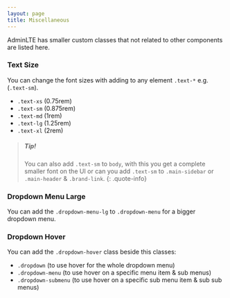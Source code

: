 ```yaml
---
layout: page
title: Miscellaneous
---
```


AdminLTE has smaller custom classes that not related to other components are listed here.

### Text Size

You can change the font sizes with adding to any element `.text-*` e.g. (`.text-sm`).

- `.text-xs` (0.75rem)
- `.text-sm` (0.875rem)
- `.text-md` (1rem)
- `.text-lg` (1.25rem)
- `.text-xl` (2rem)

> ##### Tip!
> You can also add `.text-sm` to `body`, with this you get a complete smaller font on the UI or can you add `.text-sm`
> to `.main-sidebar` or `.main-header` & `.brand-link`.
> {: .quote-info}

### Dropdown Menu Large

You can add the `.dropdown-menu-lg` to `.dropdown-menu` for a bigger dropdown menu.

### Dropdown Hover

You can add the `.dropdown-hover` class beside this classes:

- `.dropdown` (to use hover for the whole dropdown menu)
- `.dropdown-menu` (to use hover on a specific menu item & sub menus)
- `.dropdown-submenu` (to use hover on a specific sub menu item & sub sub menus)

